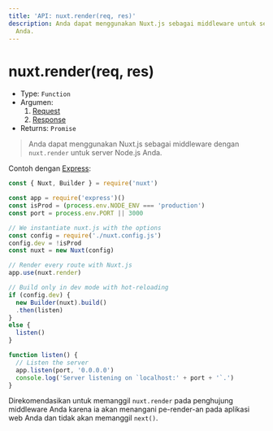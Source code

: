```yaml
---
title: 'API: nuxt.render(req, res)'
description: Anda dapat menggunakan Nuxt.js sebagai middleware untuk server Node.js
  Anda.
---
```


# nuxt.render(req, res)

- Type: `Function`
- Argumen:
    1. [Request](https://nodejs.org/api/http.html#http_class_http_incomingmessage)
    2. [Response](https://nodejs.org/api/http.html#http_class_http_serverresponse)
- Returns: `Promise`

> Anda dapat menggunakan Nuxt.js sebagai middleware dengan `nuxt.render` untuk server Node.js Anda.

Contoh dengan [Express](https://github.com/expressjs/express):

```js
const { Nuxt, Builder } = require('nuxt')

const app = require('express')()
const isProd = (process.env.NODE_ENV === 'production')
const port = process.env.PORT || 3000

// We instantiate nuxt.js with the options
const config = require('./nuxt.config.js')
config.dev = !isProd
const nuxt = new Nuxt(config)

// Render every route with Nuxt.js
app.use(nuxt.render)

// Build only in dev mode with hot-reloading
if (config.dev) {
  new Builder(nuxt).build()
  .then(listen)
}
else {
  listen()
}

function listen() {
  // Listen the server
  app.listen(port, '0.0.0.0')
  console.log('Server listening on `localhost:' + port + '`.')
}
```

<div class="Alert">

Direkomendasikan untuk memanggil `nuxt.render` pada penghujung middleware Anda karena ia akan menangani pe-render-an pada aplikasi web Anda dan tidak akan memanggil `next()`.

</div>
